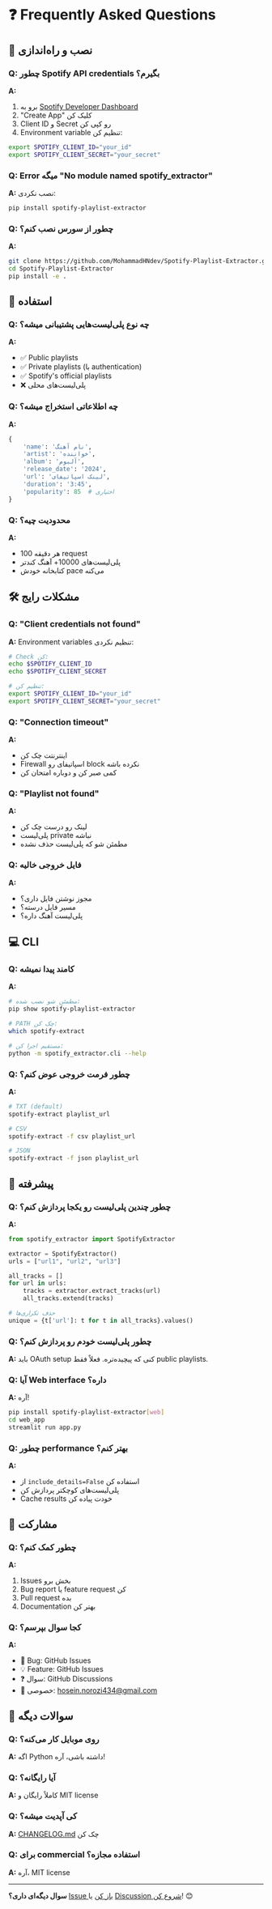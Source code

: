 # ❓ Frequently Asked Questions

## 🚀 نصب و راه‌اندازی

### Q: چطور Spotify API credentials بگیرم؟
**A:** 
1. برو به [Spotify Developer Dashboard](https://developer.spotify.com/dashboard)
2. "Create App" کلیک کن
3. Client ID و Secret رو کپی کن
4. Environment variable تنظیم کن:
```bash
export SPOTIFY_CLIENT_ID="your_id"
export SPOTIFY_CLIENT_SECRET="your_secret"
```

### Q: Error میگه "No module named spotify_extractor"
**A:** نصب نکردی:
```bash
pip install spotify-playlist-extractor
```

### Q: چطور از سورس نصب کنم؟
**A:**
```bash
git clone https://github.com/MohammadHNdev/Spotify-Playlist-Extractor.git
cd Spotify-Playlist-Extractor
pip install -e .
```

## 🎵 استفاده

### Q: چه نوع پلی‌لیست‌هایی پشتیبانی میشه؟
**A:**
- ✅ Public playlists
- ✅ Private playlists (با authentication)
- ✅ Spotify's official playlists
- ❌ پلی‌لیست‌های محلی

### Q: چه اطلاعاتی استخراج میشه؟
**A:**
```python
{
    'name': 'نام آهنگ',
    'artist': 'خواننده',
    'album': 'آلبوم',  
    'release_date': '2024',
    'url': 'لینک اسپاتیفای',
    'duration': '3:45',
    'popularity': 85  # اختیاری
}
```

### Q: محدودیت چیه؟
**A:**
- هر دقیقه 100 request
- پلی‌لیست‌های 10000+ آهنگ کندتر
- کتابخانه خودش pace می‌کنه

## 🛠️ مشکلات رایج

### Q: "Client credentials not found"
**A:** Environment variables تنظیم نکردی:
```bash
# Check کن:
echo $SPOTIFY_CLIENT_ID
echo $SPOTIFY_CLIENT_SECRET

# تنظیم کن:
export SPOTIFY_CLIENT_ID="your_id"
export SPOTIFY_CLIENT_SECRET="your_secret"
```

### Q: "Connection timeout"
**A:**
- اینترنتت چک کن
- Firewall اسپاتیفای رو block نکرده باشه
- کمی صبر کن و دوباره امتحان کن

### Q: "Playlist not found" 
**A:**
- لینک رو درست چک کن
- پلی‌لیست private نباشه
- مطمئن شو که پلی‌لیست حذف نشده

### Q: فایل خروجی خالیه
**A:**
- مجوز نوشتن فایل داری؟
- مسیر فایل درسته؟
- پلی‌لیست آهنگ داره؟

## 💻 CLI

### Q: کامند پیدا نمیشه
**A:**
```bash
# مطمئن شو نصب شده:
pip show spotify-playlist-extractor

# PATH چک کن:
which spotify-extract

# مستقیم اجرا کن:
python -m spotify_extractor.cli --help
```

### Q: چطور فرمت خروجی عوض کنم؟
**A:**
```bash
# TXT (default)
spotify-extract playlist_url

# CSV 
spotify-extract -f csv playlist_url

# JSON
spotify-extract -f json playlist_url
```

## 🔧 پیشرفته

### Q: چطور چندین پلی‌لیست رو یکجا پردازش کنم؟
**A:**
```python
from spotify_extractor import SpotifyExtractor

extractor = SpotifyExtractor()
urls = ["url1", "url2", "url3"]

all_tracks = []
for url in urls:
    tracks = extractor.extract_tracks(url)
    all_tracks.extend(tracks)

# حذف تکراری‌ها
unique = {t['url']: t for t in all_tracks}.values() 
```

### Q: چطور پلی‌لیست خودم رو پردازش کنم؟
**A:** باید OAuth setup کنی که پیچیده‌تره. فعلاً فقط public playlists.

### Q: آیا Web interface داره؟
**A:** آره! 
```bash
pip install spotify-playlist-extractor[web]
cd web_app
streamlit run app.py
```

### Q: چطور performance بهتر کنم؟
**A:**
- از `include_details=False` استفاده کن
- پلی‌لیست‌های کوچکتر پردازش کن
- Cache results خودت پیاده کن

## 🤝 مشارکت

### Q: چطور کمک کنم؟
**A:**
1. Issues بخش برو
2. Bug report یا feature request کن
3. Pull request بده
4. Documentation بهتر کن

### Q: کجا سوال بپرسم؟
**A:**
- 🐛 Bug: GitHub Issues
- 💡 Feature: GitHub Issues  
- ❓ سوال: GitHub Discussions
- 📧 خصوصی: hosein.norozi434@gmail.com

## 📱 سوالات دیگه

### Q: روی موبایل کار می‌کنه؟
**A:** اگه Python داشته باشی، آره!

### Q: آیا رایگانه؟
**A:** کاملاً رایگان و MIT license

### Q: کی آپدیت میشه؟
**A:** [CHANGELOG.md](CHANGELOG.md) چک کن

### Q: برای commercial استفاده مجازه؟
**A:** آره، MIT license

---

**سوال دیگه‌ای داری؟** [Issue باز کن](https://github.com/MohammadHNdev/Spotify-Playlist-Extractor/issues) یا [Discussion شروع کن](https://github.com/MohammadHNdev/Spotify-Playlist-Extractor/discussions)! 😊